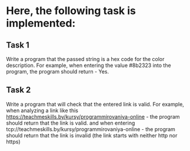 # Here, the following task is implemented:

## Task 1

Write a program that the passed string is a hex code for the color description.
For example, when entering the value #8b2323 into the program, the program should return - Yes.

## Task 2
Write a program that will check that the entered link is valid.
For example, when analyzing a link like this https://teachmeskills.by/kursy/programmirovaniya-online - the program should return that the link is valid.
and when entering tcp://teachmeskills.by/kursy/programmirovaniya-online - the program should return that the link is invalid (the link starts with neither http nor https)